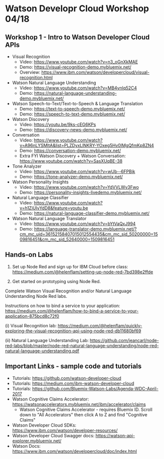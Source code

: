 # Watson Developr Cloud Workshop 04/18

## Workshop 1 - Intro to Watson Developer Cloud APIs
* Visual Recognition
  * Video: https://www.youtube.com/watch?v=n3_oGnXkMAE
  * Demo: https://visual-recognition-demo.mybluemix.net/
  * Overview: https://www.ibm.com/watson/developercloud/visual-recognition.html
* Watson Natural Language Understanding
  * Video: https://www.youtube.com/watch?v=MB4ynlq52C4
  * Demo: https://natural-language-understanding-demo.mybluemix.net/ 
* Watson Speech-to-Text/Text-to-Speech & Language Translation 
  * Demo: https://text-to-speech-demo.mybluemix.net/
  * Demo: https://speech-to-text-demo.mybluemix.net/
* Watson Discovery
  * Video: https://youtu.be/9ks-cEG6KPs
  * Demo: https://discovery-news-demo.mybluemix.net/
* Conversation 
  * Video: https://www.youtube.com/watch?v=A96nLYSMltA&list=PLZDyxLlNKRY-YOxeg5Hv0IMgQfmKp8ZN4
  * Demo: https://conversation-demo.mybluemix.net/
  * Extra FYI Watson Discovery + Watson Conversation: https://www.youtube.com/watch?v=SasXUqBE-38
* Tone Analyzer 
  * Video: https://www.youtube.com/watch?v=wUb--6FPBik
  * Demo: https://tone-analyzer-demo.mybluemix.net/
* Watson Personality Insights
  * Video: https://www.youtube.com/watch?v=YdVVLWv3Fwo
  * Demo: https://personality-insights-livedemo.mybluemix.net/
* Natural Language Classifier
  * Video: https://www.youtube.com/watch?v=h1ZiUIvYdD8&feature=youtu.be
  * Demo: https://natural-language-classifier-demo.mybluemix.net/
* Watson Natural Language Translator 
  * Video: https://www.youtube.com/watch?v=bYtVaQxJ994 
  * Demo: https://language-translator-demo.mybluemix.net/?cm_mc_uid=36152158407015012554435&cm_mc_sid_50200000=1509816451&cm_mc_sid_52640000=1509816451

## Hands-on Labs

1. Set up Node Red and sign up for IBM Cloud before class: https://medium.com/@helenflam/setting-up-node-red-7bd398e2ffde

2. Get started on prototyping using Node Red. 

Complete  Watson Visual Recognition and/or Natural Language Understanding Node Red labs. 

Instructions on how to bind a service to your application: https://medium.com/@helenflam/how-to-bind-a-service-to-your-application-875bcd8c72f0

(i) Visual Recognition lab: https://medium.com/@helenflam/quickly-exploring-the-visual-recognition-api-using-node-red-db11680bf69

(ii) Natural Language Understanding Lab: https://github.com/jeancarl/node-red-labs/blob/master/node-red-natural-language-understanding/node-red-natural-language-understanding.pdf


## Important Links - sample code and tutorials

* Tutorials: https://github.com/watson-developer-cloud
* Tutorials: https://medium.com/ibm-watson-developer-cloud
* Tutorials: https://github.com/Bluemix-Watson-Labs/Agenda-WDC-April-2017
* Watson Cognitive Claims Accelerator: https://watsonaccelerators.mybluemix.net/ibm/accelerator/claims 
  * Watson Cognitive Claims Accelerator - requires Bluemix ID. Scroll down to "All Accelerators" then click A to Z and find "Cognitive Claims"
* Watson Developer Cloud SDKs: https://www.ibm.com/watson/developer-resources/
* Watson Developer Cloud Swagger docs: https://watson-api-explorer.mybluemix.net/
* Watson Docs: https://www.ibm.com/watson/developercloud/doc/index.html



